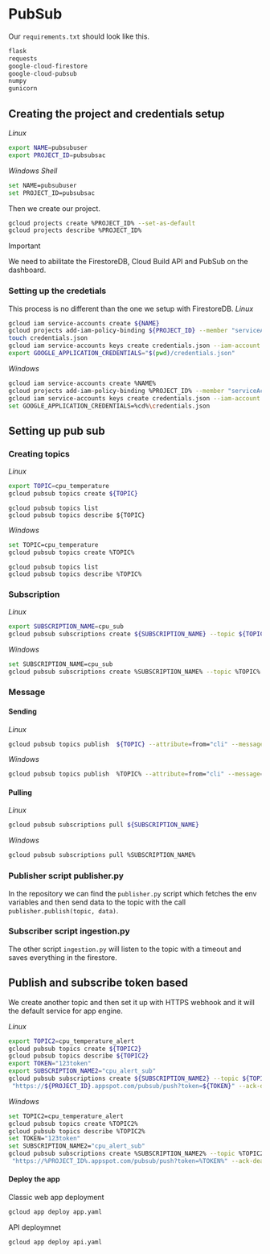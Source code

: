 # PubSub
Our `requirements.txt` should look like this.
```Python
flask
requests
google-cloud-firestore
google-cloud-pubsub
numpy
gunicorn
```
## Creating the project and credentials setup
*Linux*
```bash
export NAME=pubsubuser
export PROJECT_ID=pubsubsac
```
*Windows Shell*
```bash
set NAME=pubsubuser
set PROJECT_ID=pubsubsac
```
Then we create our project.
```bash
gcloud projects create %PROJECT_ID% --set-as-default
gcloud projects describe %PROJECT_ID%
```
> [!IMPORTANT]
> We need to abilitate the FirestoreDB, Cloud Build API and  PubSub on the dashboard.

### Setting up the credetials
This process is no different than the one we setup with FirestoreDB.
*Linux*
```bash
gcloud iam service-accounts create ${NAME}
gcloud projects add-iam-policy-binding ${PROJECT_ID} --member "serviceAccount:${NAME}@${PROJECT_ID}.iam.gserviceaccount.com" --role "roles/owner"
touch credentials.json
gcloud iam service-accounts keys create credentials.json --iam-account ${NAME}@${PROJECT_ID}.iam.gserviceaccount.com
export GOOGLE_APPLICATION_CREDENTIALS="$(pwd)/credentials.json"
```
*Windows*

```bash
gcloud iam service-accounts create %NAME%
gcloud projects add-iam-policy-binding %PROJECT_ID% --member "serviceAccount:%NAME%@%PROJECT_ID%.iam.gserviceaccount.com" --role "roles/owner"
gcloud iam service-accounts keys create credentials.json --iam-account %NAME%@%PROJECT_ID%.iam.gserviceaccount.com
set GOOGLE_APPLICATION_CREDENTIALS=%cd%\credentials.json
```
## Setting up pub sub
### Creating topics
*Linux*
```bash
export TOPIC=cpu_temperature
gcloud pubsub topics create ${TOPIC}
```
```
gcloud pubsub topics list
gcloud pubsub topics describe ${TOPIC}
```
*Windows*
```bash
set TOPIC=cpu_temperature
gcloud pubsub topics create %TOPIC%
```
```
gcloud pubsub topics list
gcloud pubsub topics describe %TOPIC%
```

### Subscription 
*Linux*
```bash
export SUBSCRIPTION_NAME=cpu_sub
gcloud pubsub subscriptions create ${SUBSCRIPTION_NAME} --topic ${TOPIC}
```
*Windows*
```bash
set SUBSCRIPTION_NAME=cpu_sub
gcloud pubsub subscriptions create %SUBSCRIPTION_NAME% --topic %TOPIC%
```

### Message 
#### Sending
*Linux*
```bash
gcloud pubsub topics publish  ${TOPIC} --attribute=from="cli" --message="Test Message"
```
*Windows*
```bash
gcloud pubsub topics publish  %TOPIC% --attribute=from="cli" --message="Test Message"
```
#### Pulling
*Linux*
```bash
gcloud pubsub subscriptions pull ${SUBSCRIPTION_NAME}
```
*Windows*
```bash
gcloud pubsub subscriptions pull %SUBSCRIPTION_NAME%
```
### Publisher script publisher.py
In the repository we can find the `publisher.py` script which fetches the env variables and then send data to the topic with the call `publisher.publish(topic, data)`.

### Subscriber script ingestion.py
The other script `ingestion.py` will listen to the topic with a timeout and saves everything in the firestore.


## Publish and subscribe token based
We create another topic and then set it up with HTTPS webhook and it will the default service for app engine.

*Linux*
```bash
export TOPIC2=cpu_temperature_alert
gcloud pubsub topics create ${TOPIC2}
gcloud pubsub topics describe ${TOPIC2}
export TOKEN="123token"
export SUBSCRIPTION_NAME2="cpu_alert_sub"
gcloud pubsub subscriptions create ${SUBSCRIPTION_NAME2} --topic ${TOPIC2} --push-endpoint   
 "https://${PROJECT_ID}.appspot.com/pubsub/push?token=${TOKEN}" --ack-deadline 10
```

*Windows*
```bash
set TOPIC2=cpu_temperature_alert
gcloud pubsub topics create %TOPIC2%
gcloud pubsub topics describe %TOPIC2%
set TOKEN="123token"
set SUBSCRIPTION_NAME2="cpu_alert_sub"
gcloud pubsub subscriptions create %SUBSCRIPTION_NAME2% --topic %TOPIC2% --push-endpoint   
 "https://%PROJECT_ID%.appspot.com/pubsub/push?token=%TOKEN%" --ack-deadline 10
```


#### Deploy the app
Classic web app deployment
```bash
gcloud app deploy app.yaml
```

API deploymnet
```bash
gcloud app deploy api.yaml
```
